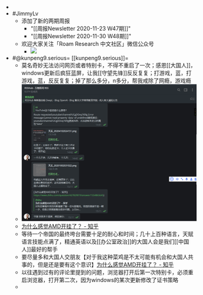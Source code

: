 - 
- #JimmyLv
    - 添加了新的两期周报
        - "[[周报Newsletter 2020-11-23 W47期]]"
        - "[[周报Newsletter 2020-11-30 W48期]]"
    - 欢迎大家关注「Roam Research 中文社区」微信公众号
        - ![](https://firebasestorage.googleapis.com/v0/b/firescript-577a2.appspot.com/o/imgs%2Fapp%2FRoamCN%2FtS2UdFU0Wo.png?alt=media&token=0e799a65-58f9-453b-90f0-7595d7157f59)
- #@kunpeng9.serious= [[kunpeng9.serious]]=
    - 莫名奇妙无法访问网页或者特别卡，不得不重启了一次；感恩[[大国人]]，windows更新后疯狂蓝屏，让我[[守望先锋]]反反复复；打游戏，蓝，打游戏，蓝，反反复复；掉了那么多分，n多分，帮我戒除了网瘾，游戏瘾
    - ![](https://raw.githubusercontent.com/kunpeng9/PicgoPicture2020-10-18/master/20201202151901.png)
    - [为什么感觉AMD开挂了？ - 知乎](https://www.zhihu.com/question/427829019/answer/1554865645)
    - 等待一个帝国的最终垮台需要十足的耐心和时间；几十上百种语言，天赋语言技能点满了，精通英语以及[[办公室政治]]的大国人会是我们[[中国人]]最好的帮手
    - 要尽量多和大国人交朋友【对于我这种菜鸡是不太可能有机会和大国人共事的，但是还是要有这个意识】[为什么感觉AMD开挂了？ - 知乎](https://www.zhihu.com/question/427829019/answer/1582677551)
    - 以往遇到过有的评论里提到的问题，浏览器打开后第一次特别卡，必须重启浏览器，打开第二次，因为windows的某次更新修改了证书策略
    - 
